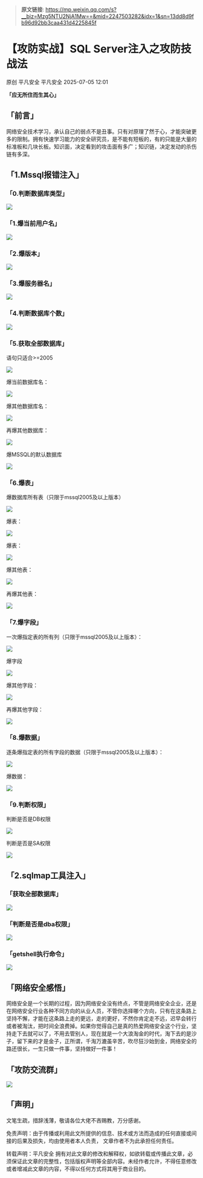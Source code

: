 > **原文链接**: https://mp.weixin.qq.com/s?__biz=Mzg5NTU2NjA1Mw==&mid=2247503282&idx=1&sn=13dd8d9fb96d92bb3caa431d4225845f

#  【攻防实战】SQL Server注入之攻防技战法  
原创 平凡安全  平凡安全   2025-07-05 12:01  
  
**「应无所住而生其心」**  
## 「前言」  
  
网络安全技术学习，承认⾃⼰的弱点不是丑事。只有对原理了然于⼼，才能突破更多的限制。拥有快速学习能力的安全研究员，是不能有短板的，有的只能是大量的标准板和几块长板。知识⾯，决定看到的攻击⾯有多⼴；知识链，决定发动的杀伤链有多深。  
## 「1.Mssql报错注入」  
### 「0.判断数据库类型」  
  
![](https://mmbiz.qpic.cn/mmbiz_png/v94hWOZcBpxYSLNvVDicBLvBWnZyw8gDDPo6mGObFM6t3Lz9uXib2u9ceibjNXbzlqpsfbG8TldH8RwHfqF7Jl27w/640?wx_fmt=png&from=appmsg "")  
### 「1.爆当前用户名」  
  
![](https://mmbiz.qpic.cn/mmbiz_png/v94hWOZcBpxYSLNvVDicBLvBWnZyw8gDDrFSNELib7XNS3Zfiboq1Qiaxag6II5H2NiaYXFCPvAZko72fcypDvfJ3OA/640?wx_fmt=png&from=appmsg "")  
### 「2.爆版本」  
  
![](https://mmbiz.qpic.cn/mmbiz_png/v94hWOZcBpxYSLNvVDicBLvBWnZyw8gDDgrvlfRY3ZJWjZYnQLWDa4icvo3zNjyo4H5lzpNZ1pcuSU7UopWXYArA/640?wx_fmt=png&from=appmsg "")  
### 「3.爆服务器名」  
  
![](https://mmbiz.qpic.cn/mmbiz_png/v94hWOZcBpxYSLNvVDicBLvBWnZyw8gDD7t4TLtJg8wO8yWOVibZIg9ToWEKO7vUtict9CxXicILq84TJUSGC30VwA/640?wx_fmt=png&from=appmsg "")  
### 「4.判断数据库个数」  
  
![](https://mmbiz.qpic.cn/mmbiz_png/v94hWOZcBpxYSLNvVDicBLvBWnZyw8gDD90l48r1TXWibp1rC2CQFpXXWs375g1IPFtN8urdqaesaLzItiaVyZcsQ/640?wx_fmt=png&from=appmsg "")  
### 「5.获取全部数据库」  
  
语句只适合>=2005  
  
![](https://mmbiz.qpic.cn/mmbiz_png/v94hWOZcBpxYSLNvVDicBLvBWnZyw8gDDZ1BKjjBtfgs9OduGSoy4iafkFToscx3eiaV6NiaZNYAKWXsaxMnUxtOTg/640?wx_fmt=png&from=appmsg "")  
  
爆当前数据库名：  
  
![](https://mmbiz.qpic.cn/mmbiz_png/v94hWOZcBpxYSLNvVDicBLvBWnZyw8gDDRTa5wFQkm5lciaDX8VOibWpaaf4ozaNvjUju7x3iaVQ1G6Sd4KrbwYS8A/640?wx_fmt=png&from=appmsg "")  
  
爆其他数据库名：  
  
![](https://mmbiz.qpic.cn/mmbiz_png/v94hWOZcBpxYSLNvVDicBLvBWnZyw8gDDkacztoC0QS3yRRIWtZWwevsNUibaaBWjvYIV6Piam5cSIj65EdOWe2Hw/640?wx_fmt=png&from=appmsg "")  
  
再爆其他数据库：  
  
![](https://mmbiz.qpic.cn/mmbiz_png/v94hWOZcBpxYSLNvVDicBLvBWnZyw8gDDjkZ8oCJScNmAW7yicXttHhdj6ucOkicC3W0LbvZMYVd90uDJKbA3twUg/640?wx_fmt=png&from=appmsg "")  
  
爆MSSQL的默认数据库  
  
![](https://mmbiz.qpic.cn/mmbiz_png/v94hWOZcBpxYSLNvVDicBLvBWnZyw8gDDy12ycQXyibVFnHVmgbkKnIEMPXibJr4UiaYCkHrRUhwuwentCcY76IWGQ/640?wx_fmt=png&from=appmsg "")  
### 「6.爆表」  
  
爆数据库所有表（只限于mssql2005及以上版本）  
  
![](https://mmbiz.qpic.cn/mmbiz_png/v94hWOZcBpxYSLNvVDicBLvBWnZyw8gDD0EVWQ5AkRs9QOiciauoA5snm0Zl1q4Tm3IUpwk4c0f6xDP0ffzLDm1Hw/640?wx_fmt=png&from=appmsg "")  
  
爆表：  
  
![](https://mmbiz.qpic.cn/mmbiz_png/v94hWOZcBpxYSLNvVDicBLvBWnZyw8gDDCk5OQAE1jXWZhCJLjaHgTdotY5toPe1RPPnW57u3dxIAdv7p1jAUQg/640?wx_fmt=png&from=appmsg "")  
  
爆表：  
  
![](https://mmbiz.qpic.cn/mmbiz_png/v94hWOZcBpxYSLNvVDicBLvBWnZyw8gDDZibQtMy41brNUE9FXRSaYACSR7C9OhuwzuwtbPERkFxHZbzobBhH2nw/640?wx_fmt=png&from=appmsg "")  
  
爆其他表：  
  
![](https://mmbiz.qpic.cn/mmbiz_png/v94hWOZcBpxYSLNvVDicBLvBWnZyw8gDD8cRIibPs8zFqdlVSZQjiciavLnXhvgbS3kAdZgQbibjhgUdLdicwjSkS1UA/640?wx_fmt=png&from=appmsg "")  
  
再爆其他表：  
  
![](https://mmbiz.qpic.cn/mmbiz_png/v94hWOZcBpxYSLNvVDicBLvBWnZyw8gDDa4mpxTuZqDlEMw5zT5G9Tdhk3VRibqv85SEg1oclgsgR6dBV4BxLgYA/640?wx_fmt=png&from=appmsg "")  
### 「7.爆字段」  
  
一次爆指定表的所有列（只限于mssql2005及以上版本）：  
  
![](https://mmbiz.qpic.cn/mmbiz_png/v94hWOZcBpxYSLNvVDicBLvBWnZyw8gDD7Ria3uqxibBH7JWgPhmYp4owOhfmxqk1teTk8BTRkricphp7M2kfcGE1g/640?wx_fmt=png&from=appmsg "")  
  
爆字段  
  
![](https://mmbiz.qpic.cn/mmbiz_png/v94hWOZcBpxYSLNvVDicBLvBWnZyw8gDDQ63SN04wpRnzNpngGtp2qjqmDic3skBM2t6bIFAzD2aiaRNTCyGdKXGg/640?wx_fmt=png&from=appmsg "")  
  
爆其他字段：  
  
![](https://mmbiz.qpic.cn/mmbiz_png/v94hWOZcBpxYSLNvVDicBLvBWnZyw8gDDsUHPib8RIzTdQpSTCSRIWOibH4v0ibIPsbwEFTicUAzx7grawt7pGBprfw/640?wx_fmt=png&from=appmsg "")  
  
再爆其他字段：  
  
![](https://mmbiz.qpic.cn/mmbiz_png/v94hWOZcBpxYSLNvVDicBLvBWnZyw8gDD3RJ9bibMCzpDPeR12EIJamuhCd4FJPiamxJdX3qgwejxU9Gkn91eLicLA/640?wx_fmt=png&from=appmsg "")  
### 「8.爆数据」  
  
逐条爆指定表的所有字段的数据（只限于mssql2005及以上版本）：  
  
![](https://mmbiz.qpic.cn/mmbiz_png/v94hWOZcBpxYSLNvVDicBLvBWnZyw8gDDa9eQHjXRAicCkXJUlwKf3ICzHg6epCcLWgxV6how9wGMReRLazC2NIg/640?wx_fmt=png&from=appmsg "")  
  
爆数据：  
  
![](https://mmbiz.qpic.cn/mmbiz_png/v94hWOZcBpxYSLNvVDicBLvBWnZyw8gDDdXZ4zLE9vjOKkZREtlUT1h25b41qgS3scht2KPApywvynPglIahzqA/640?wx_fmt=png&from=appmsg "")  
### 「9.判断权限」  
  
判断是否是DB权限  
  
![](https://mmbiz.qpic.cn/mmbiz_png/v94hWOZcBpxYSLNvVDicBLvBWnZyw8gDDnINUgFLrgnJtRNspyiboOMO8vv1or1FKUTybUu1mAL4BAsD3z6IYHKw/640?wx_fmt=png&from=appmsg "")  
  
判断是否是SA权限  
  
![](https://mmbiz.qpic.cn/mmbiz_png/v94hWOZcBpxYSLNvVDicBLvBWnZyw8gDDojGR3zRrhNtcMp8xMdVKIlrrGXRia72L6EE7oibKuPaEhGbPA3cl2h0w/640?wx_fmt=png&from=appmsg "")  
## 「2.sqlmap工具注入」  
### 「获取全部数据库」  
  
![](https://mmbiz.qpic.cn/mmbiz_png/v94hWOZcBpxYSLNvVDicBLvBWnZyw8gDDbJ41nYkF7V1POfMG6dKvVIF8BqYyFKWY6iaNAyr8vLKtZ7qTEfoXQibA/640?wx_fmt=png&from=appmsg "")  
### 「判断是否是dba权限」  
  
![](https://mmbiz.qpic.cn/mmbiz_png/v94hWOZcBpxYSLNvVDicBLvBWnZyw8gDDabUicQHfa6SHJjo5IM6sNm6md7LOEGMqHQAgwgJrIoW8CUyVlDRVwJw/640?wx_fmt=png&from=appmsg "")  
### 「getshell执行命令」  
  
![](https://mmbiz.qpic.cn/mmbiz_png/v94hWOZcBpxYSLNvVDicBLvBWnZyw8gDDsDicorWRaGzbfwD45zZibZwy7gricMgHlj96pgUwqnpLXGiaoV0aYicP87A/640?wx_fmt=png&from=appmsg "")  
## 「网络安全感悟」  
  
网络安全是一个长期的过程，因为网络安全没有终点，不管是网络安全企业，还是在网络安全行业各种不同方向的从业人员，不管你选择哪个方向，只有在这条路上坚持不懈，才能在这条路上走的更远，走的更好，不然你肯定走不远，迟早会转行或者被淘汰，把时间全浪费掉。如果你觉得自己是真的热爱网络安全这个行业，坚持走下去就可以了，不用去管别人，现在就是一个大浪淘金的时代，淘下去的是沙子，留下来的才是金子，正所谓，千淘万漉虽辛苦，吹尽狂沙始到金，网络安全的路还很长，一生只做一件事，坚持做好一件事！  
## 「攻防交流群」  
  
![](https://mmbiz.qpic.cn/mmbiz_jpg/v94hWOZcBpxYSLNvVDicBLvBWnZyw8gDDclnez0GbTj2BrrCCzqmNBicGesYdicTza2dK4Smpj6BHnLbg4lwoLSvA/640?wx_fmt=jpeg&from=appmsg "")  
## 「声明」  
  
文笔生疏，措辞浅薄，敬请各位大佬不吝赐教，万分感谢。  
  
免责声明：由于传播或利用此文所提供的信息、技术或方法而造成的任何直接或间接的后果及损失，均由使用者本人负责， 文章作者不为此承担任何责任。  
  
转载声明：平凡安全 拥有对此文章的修改和解释权，如欲转载或传播此文章，必须保证此文章的完整性，包括版权声明等全部内容。未经作者允许，不得任意修改或者增减此文章的内容，不得以任何方式将其用于商业目的。  
  
